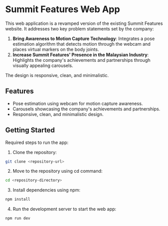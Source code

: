 # Summit Features Web App

This web application is a revamped version of the existing Summit Features website. It addresses two key problem statements set by the company:
1. **Bring Awareness to Motion Capture Technology**: Integrates a pose estimation algorithm that detects motion through the webcam and places virtual markers on the body joints.
2. **Increase Summit Features' Presence in the Malaysian Industry**: Highlights the company's achievements and partnerships through visually appealing carousels.

The design is responsive, clean, and minimalistic.

## Features
- Pose estimation using webcam for motion capture awareness.
- Carousels showcasing the company's achievements and partnerships.
- Responsive, clean, and minimalistic design.

## Getting Started

Required steps to run the app:

1. Clone the repository:
```bash
git clone <repository-url>
```
2. Move to the repository using cd command:
```bash
cd <repository-directory>
```
3. Install dependencies using npm:
```bash
npm install
```
4. Run the development server to start the web app:
```bash
npm run dev
```
